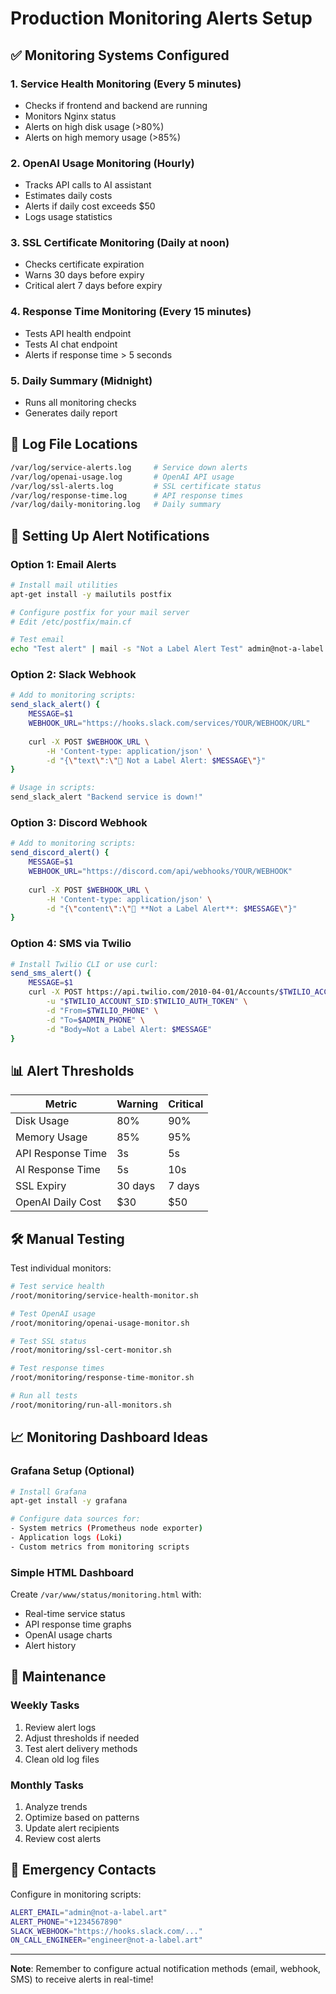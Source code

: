 # Production Monitoring Alerts Setup

## ✅ Monitoring Systems Configured

### 1. Service Health Monitoring (Every 5 minutes)
- Checks if frontend and backend are running
- Monitors Nginx status
- Alerts on high disk usage (>80%)
- Alerts on high memory usage (>85%)

### 2. OpenAI Usage Monitoring (Hourly)
- Tracks API calls to AI assistant
- Estimates daily costs
- Alerts if daily cost exceeds $50
- Logs usage statistics

### 3. SSL Certificate Monitoring (Daily at noon)
- Checks certificate expiration
- Warns 30 days before expiry
- Critical alert 7 days before expiry

### 4. Response Time Monitoring (Every 15 minutes)
- Tests API health endpoint
- Tests AI chat endpoint
- Alerts if response time > 5 seconds

### 5. Daily Summary (Midnight)
- Runs all monitoring checks
- Generates daily report

## 📍 Log File Locations
```bash
/var/log/service-alerts.log     # Service down alerts
/var/log/openai-usage.log       # OpenAI API usage
/var/log/ssl-alerts.log         # SSL certificate status
/var/log/response-time.log      # API response times
/var/log/daily-monitoring.log   # Daily summary
```

## 🔔 Setting Up Alert Notifications

### Option 1: Email Alerts
```bash
# Install mail utilities
apt-get install -y mailutils postfix

# Configure postfix for your mail server
# Edit /etc/postfix/main.cf

# Test email
echo "Test alert" | mail -s "Not a Label Alert Test" admin@not-a-label.art
```

### Option 2: Slack Webhook
```bash
# Add to monitoring scripts:
send_slack_alert() {
    MESSAGE=$1
    WEBHOOK_URL="https://hooks.slack.com/services/YOUR/WEBHOOK/URL"
    
    curl -X POST $WEBHOOK_URL \
        -H 'Content-type: application/json' \
        -d "{\"text\":\"🚨 Not a Label Alert: $MESSAGE\"}"
}

# Usage in scripts:
send_slack_alert "Backend service is down!"
```

### Option 3: Discord Webhook
```bash
# Add to monitoring scripts:
send_discord_alert() {
    MESSAGE=$1
    WEBHOOK_URL="https://discord.com/api/webhooks/YOUR/WEBHOOK"
    
    curl -X POST $WEBHOOK_URL \
        -H 'Content-type: application/json' \
        -d "{\"content\":\"🚨 **Not a Label Alert**: $MESSAGE\"}"
}
```

### Option 4: SMS via Twilio
```bash
# Install Twilio CLI or use curl:
send_sms_alert() {
    MESSAGE=$1
    curl -X POST https://api.twilio.com/2010-04-01/Accounts/$TWILIO_ACCOUNT_SID/Messages.json \
        -u "$TWILIO_ACCOUNT_SID:$TWILIO_AUTH_TOKEN" \
        -d "From=$TWILIO_PHONE" \
        -d "To=$ADMIN_PHONE" \
        -d "Body=Not a Label Alert: $MESSAGE"
}
```

## 📊 Alert Thresholds

| Metric | Warning | Critical |
|--------|---------|----------|
| Disk Usage | 80% | 90% |
| Memory Usage | 85% | 95% |
| API Response Time | 3s | 5s |
| AI Response Time | 5s | 10s |
| SSL Expiry | 30 days | 7 days |
| OpenAI Daily Cost | $30 | $50 |

## 🛠️ Manual Testing

Test individual monitors:
```bash
# Test service health
/root/monitoring/service-health-monitor.sh

# Test OpenAI usage
/root/monitoring/openai-usage-monitor.sh

# Test SSL status
/root/monitoring/ssl-cert-monitor.sh

# Test response times
/root/monitoring/response-time-monitor.sh

# Run all tests
/root/monitoring/run-all-monitors.sh
```

## 📈 Monitoring Dashboard Ideas

### Grafana Setup (Optional)
```bash
# Install Grafana
apt-get install -y grafana

# Configure data sources for:
- System metrics (Prometheus node exporter)
- Application logs (Loki)
- Custom metrics from monitoring scripts
```

### Simple HTML Dashboard
Create `/var/www/status/monitoring.html` with:
- Real-time service status
- API response time graphs
- OpenAI usage charts
- Alert history

## 🔄 Maintenance

### Weekly Tasks
1. Review alert logs
2. Adjust thresholds if needed
3. Test alert delivery methods
4. Clean old log files

### Monthly Tasks
1. Analyze trends
2. Optimize based on patterns
3. Update alert recipients
4. Review cost alerts

## 🚨 Emergency Contacts

Configure in monitoring scripts:
```bash
ALERT_EMAIL="admin@not-a-label.art"
ALERT_PHONE="+1234567890"
SLACK_WEBHOOK="https://hooks.slack.com/..."
ON_CALL_ENGINEER="engineer@not-a-label.art"
```

---

**Note**: Remember to configure actual notification methods (email, webhook, SMS) to receive alerts in real-time!